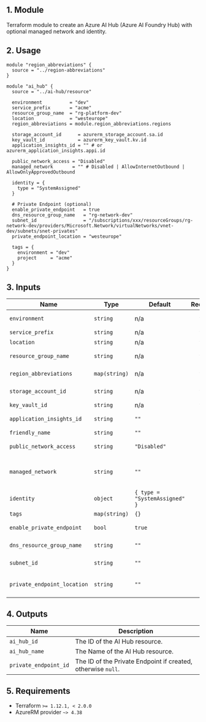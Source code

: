 ## 1. Module
Terraform module to create an Azure AI Hub (Azure AI Foundry Hub) with optional managed network and identity.

## 2. Usage
```hcl
module "region_abbreviations" {
  source = "../region-abbreviations"
}

module "ai_hub" {
  source = "../ai-hub/resource"

  environment          = "dev"
  service_prefix       = "acme"
  resource_group_name  = "rg-platform-dev"
  location             = "westeurope"
  region_abbreviations = module.region_abbreviations.regions

  storage_account_id      = azurerm_storage_account.sa.id
  key_vault_id            = azurerm_key_vault.kv.id
  application_insights_id = "" # or azurerm_application_insights.appi.id

  public_network_access = "Disabled"
  managed_network       = "" # Disabled | AllowInternetOutbound | AllowOnlyApprovedOutbound

  identity = {
    type = "SystemAssigned"
  }

  # Private Endpoint (optional)
  enable_private_endpoint   = true
  dns_resource_group_name   = "rg-network-dev"
  subnet_id                 = "/subscriptions/xxx/resourceGroups/rg-network-dev/providers/Microsoft.Network/virtualNetworks/vnet-dev/subnets/snet-privates"
  private_endpoint_location = "westeurope"

  tags = {
    environment = "dev"
    project     = "acme"
  }
}
```

## 3. Inputs
| Name | Type | Default | Required | Description |
|------|------|---------|:--------:|-------------|
| `environment` | `string` | n/a | yes | Environment project (dev, qua or prd). |
| `service_prefix` | `string` | n/a | yes | Prefix or name of the project. |
| `location` | `string` | n/a | yes | Azure region. |
| `resource_group_name` | `string` | n/a | yes | Resource group in which to create the AI Hub. |
| `region_abbreviations` | `map(string)` | n/a | yes | Map of Azure locations to abbreviations. |
| `storage_account_id` | `string` | n/a | yes | ID of an existing Storage Account. |
| `key_vault_id` | `string` | n/a | yes | ID of an existing Key Vault. |
| `application_insights_id` | `string` | `""` | no | Optional Application Insights resource ID. |
| `friendly_name` | `string` | `""` | no | Optional friendly display name. |
| `public_network_access` | `string` | `"Disabled"` | no | Public network access (Enabled, Disabled). |
| `managed_network` | `string` | `""` | no | Managed network isolation mode (Disabled, AllowInternetOutbound, AllowOnlyApprovedOutbound). |
| `identity` | `object` | `{ type = "SystemAssigned" }` | no | Managed identity configuration. |
| `tags` | `map(string)` | `{}` | no | Optional tags. |
| `enable_private_endpoint` | `bool` | `true` | no | Create a private endpoint to resource |
| `dns_resource_group_name` | `string` | `""` | no | DNS zone for the private endpoint. |
| `subnet_id` | `string` | `""` | no | Subnet ID for the private endpoint. |
| `private_endpoint_location` | `string` | `""` | no | Location to deploy the Private Endpoint. If empty, falls back to module location. |

## 4. Outputs
| Name | Description |
|------|-------------|
| `ai_hub_id` | The ID of the AI Hub resource. |
| `ai_hub_name` | The Name of the AI Hub resource. |
| `private_endpoint_id` | The ID of the Private Endpoint if created, otherwise `null`. |

## 5. Requirements
- Terraform `>= 1.12.1, < 2.0.0`
- AzureRM provider `~> 4.38`
